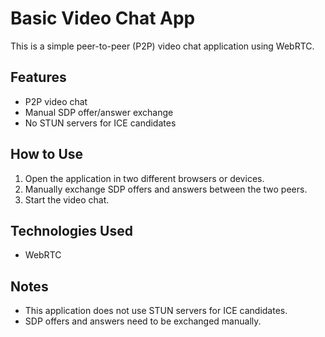 # Basic Video Chat App

This is a simple peer-to-peer (P2P) video chat application using WebRTC.

## Features
- P2P video chat
- Manual SDP offer/answer exchange
- No STUN servers for ICE candidates

## How to Use
1. Open the application in two different browsers or devices.
2. Manually exchange SDP offers and answers between the two peers.
3. Start the video chat.

## Technologies Used
- WebRTC

## Notes
- This application does not use STUN servers for ICE candidates.
- SDP offers and answers need to be exchanged manually.





















